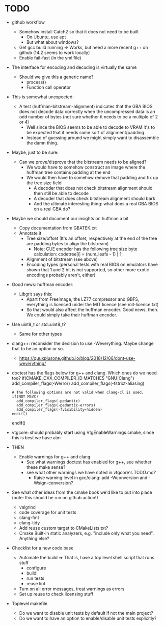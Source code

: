 <!--
SPDX-FileCopyrightText: 2024 Thomas Mathys
SPDX-License-Identifier: MIT
-->

# TODO
* github workflow
  * Somehow install Catch2 so that it does not need to be built
    * On Ubuntu, use apt
    * But what about windows?
  * Get gcc build running => Works, but need a more recent g++ on github (14.2 seems to work locally)
  * Enable fail-fast (in the yml file)
* The interface for encoding and decoding is virtually the same
  * Should we give this a generic name?
    * process()
    * Function call operator
* This is somewhat unexpected:
  * A test (huffman-bitstream-alignment) indicates that the GBA BIOS does not decode data correctly
    when the uncompressed data is an odd number of bytes (not sure whether it needs to be a multiple of 2 or 4)
    * Well since the BIOS seems to be able to decode to VRAM it's to be expected that it needs some sort of alignment/padding
    * Instead of guessing around we might simply want to disassemble the damn thing.
* Maybe, just to be sure:
  * Can we prove/disprove that the bitstream needs to be aligned?
    * We would have to somehow construct an image where the huffman tree contains padding at the end
    * We would then have to somehow remove that padding and fix up the tree size field
      * A decoder that does not check bitstream alignment should then still be able to decode
      * A decoder that does check bitstream alignment should bark
      * And the ultimate interesting thing: what does a real GBA BIOS on a real GBA do?
* Maybe we should document our insights on huffman a bit
  * Copy documentation from GBATEK.txt
  * Annotate it
    * Tree size/offset (It's an offset, respectively at the end of the tree are padding bytes to align the bitstream)
      * Note: CUE encoder has the following tree size byte calculation: codetree[i] = (num_leafs - 1) | 1;
    * Alignment of bitstream (see above)
    * Encoding types (personal tests with real BIOS on emulators have shown that 1 and 2 bit is not supported, so other more exotic encodings probably aren't, either)
* Good news: huffman encoder:
  * Libgrit says this:
    * Apart from FreeImage, the LZ77 compressor and GBFS, everything is
      licenced under the MIT licence (see mit-licence.txt)
    * So that would also affect the huffman encoder. Good news, then.
      We could simply take their huffman encoder.
* Use uint8_t or std::uint8_t?
  * Same for other <cstdint> types
* clang++: reconsider the decision to use -Weverything. Maybe change that to be an option or so.
  * https://quuxplusone.github.io/blog/2018/12/06/dont-use-weverything/
* doctest has the flags below for g++ and clang. Which ones do we need too?
    if(CMAKE_CXX_COMPILER_ID MATCHES "GNU|Clang")
      add_compiler_flags(-Werror)
      add_compiler_flags(-fstrict-aliasing)

      # The following options are not valid when clang-cl is used.
      if(NOT MSVC)
        add_compiler_flags(-pedantic)
        add_compiler_flags(-pedantic-errors)
        add_compiler_flags(-fvisibility=hidden)
      endif()
    endif()
* vtgcore: should probably start using VtgEnableWarnings.cmake, since this is best we have atm
* THEN
  * Enable warnings for g++ and clang
    * See what warnings doctest has enabled for g++, see whether these make sense?
    * see what other warnings we have noted in vtgcore's TODO.md?
      * Raise warning level in gcc/clang: add -Wconversion and -Wsign-conversion?
* See what other ideas from the cmake book we'd like to put into place (note: this should be run on github action!)
  * valgrind
  * code coverage for unit tests
  * clang-fmt
  * clang-tidy
  * Add reuse custom target to CMakeLists.txt?
  * Cmake Built-in static analyzers, e.g. "include only what you need". Anything else?
* Checklist for a new code base
  * Automate the build => That is, have a top level shell script that runs stuff
    * configure
    * build
    * run tests
    * reuse lint
  * Turn on all error messages, treat warnings as errors
  * Set up reuse to check licensing stuff
* Toplevel makefile:
  * Do we want to disable unit tests by default if not the main project?
  * Do we want to have an option to enable/disable unit tests explicitly?
